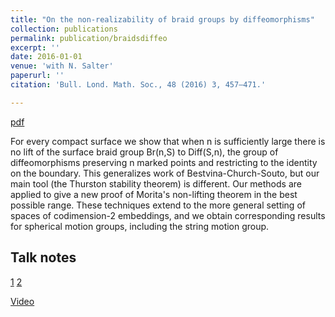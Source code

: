 ```yaml
---
title: "On the non-realizability of braid groups by diffeomorphisms"
collection: publications
permalink: publication/braidsdiffeo
excerpt: ''
date: 2016-01-01
venue: 'with N. Salter'
paperurl: ''
citation: 'Bull. Lond. Math. Soc., 48 (2016) 3, 457–471.'

---
```


[pdf](http://bena-tshishiku.github.io/files/papers/braidsdiffeo.pdf)

For every compact surface we show that when n is sufficiently large there is no lift 
of the surface braid group Br(n,S) to Diff(S,n), the group of diffeomorphisms 
preserving n marked points and restricting to the identity on the boundary. 
This generalizes work of Bestvina-Church-Souto, but our main tool (the Thurston stability theorem) is different. 
Our methods are applied to give a new proof of Morita's non-lifting theorem in the best possible range. 
These techniques extend to the more general setting of spaces of codimension-2 embeddings, 
and we obtain corresponding results for spherical motion groups, including the string motion group. 

## Talk notes 

[1](http://bena-tshishiku.github.io/files/talks/braidsdiffeo1.pdf)
[2](http://bena-tshishiku.github.io/files/talks/braidsdiffeo2.pdf)

[Video](https://video-archive.fields.utoronto.ca/view/5452)